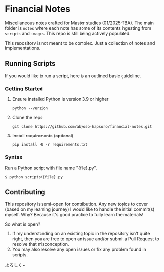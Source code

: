# Financial Notes
Miscellaneous notes crafted for Master studies (01/2025-TBA). The main folder is `notes` where each note has some of its contents ingesting from `scripts` and `images`. This repo is still being actively populated.

This repository is <u>not</u> meant to be complex. Just a collection of notes and implementations.

## Running Scripts
If you would like to run a script, here is an outlined basic guideline.

### Getting Started
1. Ensure installed Python is version 3.9 or higher
   ```shell
   python --version
   ```
2. Clone the repo
   ```shell
   git clone https://github.com/abyoso-hapsoro/financial-notes.git
   ```
3. Install requirements (optional)
   ```shell
   pip install -U -r requirements.txt
   ```

### Syntax
Run a Python script with file name "{file}.py".
```shell
$ python scripts/{file}.py
```

## Contributing
This repository is semi-open for contribution. Any new topics to cover (based on my learning journey) I would like to handle the initial commit(s) myself. Why? Because it's good practice to fully learn the materials!

So what is open?
1. If my understanding on an existing topic in the repository isn't quite right, then you are free to open an issue and/or submit a Pull Request to resolve that misconception.
2. You may also resolve any open issues or fix any problem found in scripts.

よろしく~